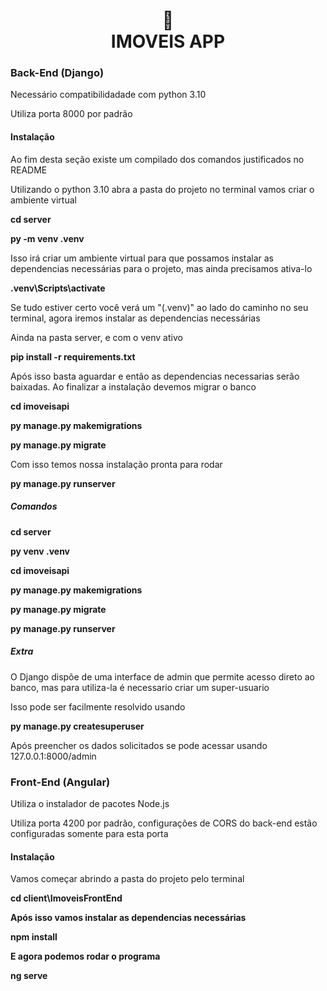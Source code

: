 <h1 align="center">
📄<br>IMOVEIS APP
</h1>

<h3>Back-End (Django)</h3>
<p>Necessário compatibilidadade com python 3.10</p>
<p>Utiliza porta 8000 por padrão</p>
<h4>Instalação</h4>
<p>Ao fim desta seção existe um compilado dos comandos justificados no README</p>
<p>Utilizando o python 3.10 abra a pasta do projeto no terminal vamos criar o ambiente virtual</p>
<b><p>cd server</p>
<p>py -m venv .venv</p></b>
<p>Isso irá criar um ambiente virtual para que possamos instalar as dependencias necessárias para o projeto, mas ainda precisamos ativa-lo</p>
<b><p>.venv\Scripts\activate</p></b>
<p>Se tudo estiver certo você verá um "(.venv)" ao lado do caminho no seu terminal, agora iremos instalar as dependencias necessárias</p>
<p>Ainda na pasta server, e com o venv ativo</p>
<b><p>pip install -r requirements.txt</p></b>
<p>Após isso basta aguardar e então as dependencias necessarias serão baixadas. Ao finalizar a instalação devemos migrar o banco</p>
<b><p>cd imoveisapi</p></b>
<b><p>py manage.py makemigrations</p></b>
<b><p>py manage.py migrate</p></b>
<p>Com isso temos nossa instalação pronta para rodar</p>
<b><p>py manage.py runserver</p></b>

<h5>Comandos</h5>
<b><p>cd server</p>
<p>py venv .venv</p>
<p>cd imoveisapi</p>
<p>py manage.py makemigrations</p>
<p>py manage.py migrate
<p>py manage.py runserver</p></b>

<h5>Extra</h5>
<p>O Django dispõe de uma interface de admin que permite acesso direto ao banco, mas para utiliza-la é necessario criar um super-usuario</p>
<p>Isso pode ser facilmente resolvido usando</p>
<b><p>py manage.py createsuperuser</p></b>
<p>Após preencher os dados solicitados se pode acessar usando 127.0.0.1:8000/admin</p>

<h3>Front-End (Angular)</h3>

<p>Utiliza o instalador de pacotes Node.js</p>
<p>Utiliza porta 4200 por padrão, configurações de CORS do back-end estão configuradas somente para esta porta</p>

<h4>Instalação</h4>

<p>Vamos começar abrindo a pasta do projeto pelo terminal</p>
<b><p>cd client\ImoveisFrontEnd</p>
<p>Após isso vamos instalar as dependencias necessárias</p>
<b><p>npm install</p></b>
<p>E agora podemos rodar o programa</p>
<b><p>ng serve</p></b>
